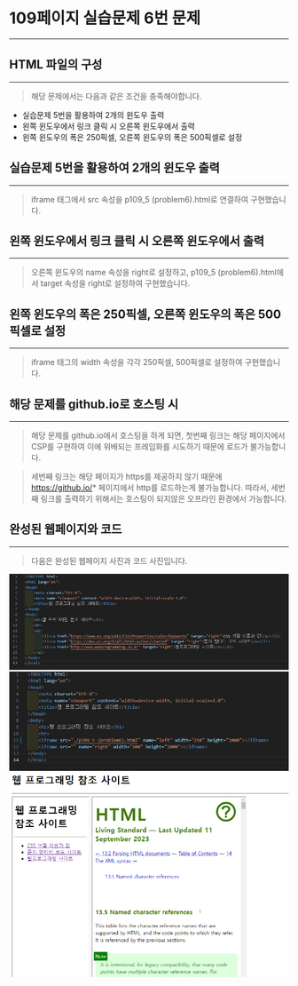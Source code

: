 # 109페이지 실습문제 6번 문제

-----------------------------

## HTML 파일의 구성

-----------------------------

> 해당 문제에서는 다음과 같은 조건을 충족해야합니다.
+ 실습문제 5번을 활용하여 2개의 윈도우 출력
+ 왼쪽 윈도우에서 링크 클릭 시 오른쪽 윈도우에서 출력
+ 왼쪽 윈도우의 폭은 250픽셀, 오른쪽 윈도우의 폭은 500픽셀로 설정

## 실습문제 5번을 활용하여 2개의 윈도우 출력

-----------------------------

> iframe 태그에서 src 속성을 p109_5 (problem6).html로 연결하여 구현했습니다.

## 왼쪽 윈도우에서 링크 클릭 시 오른쪽 윈도우에서 출력

-----------------------------

> 오른쪽 윈도우의 name 속성을 right로 설정하고, p109_5 (problem6).html에서 target 속성을 right로 설정하여 구현했습니다.

## 왼쪽 윈도우의 폭은 250픽셀, 오른쪽 윈도우의 폭은 500픽셀로 설정

-----------------------------

> iframe 태그의 width 속성을 각각 250픽셀, 500픽셀로 설정하여 구현했습니다.

## 해당 문제를 github.io로 호스팅 시

-----------------------------

> 해당 문제를 github.io에서 호스팅을 하게 되면, 첫번째 링크는 해당 페이지에서 CSP를 구현하여 이에 위배되는 프레임화를 시도하기 때문에 로드가 불가능합니다.

> 세번째 링크는 해당 페이지가 https를 제공하지 않기 때문에 https://github.io/* 페이지에서 http를 로드하는게 불가능합니다. 따라서, 세번째 링크를 출력하기 위해서는 호스팅이 되지않은 오프라인 환경에서 가능합니다.


## 완성된 웹페이지와 코드

-----------------------------

> 다음은 완성된 웹페이지 사진과 코드 사진입니다.

<img src="./image/p109_6번왼쪽윈도우.png">
<img src="./image/p109_6번부모윈도우.png">
<img src="./image/p109_6번웹페이지.png">